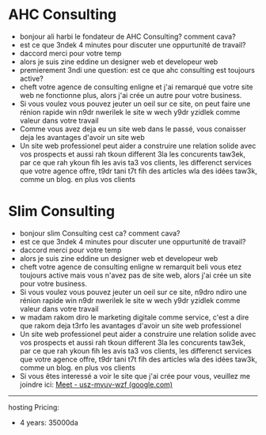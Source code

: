# AHC Consulting
- bonjour ali harbi le fondateur de AHC Consulting? comment cava?
- est ce que 3ndek 4 minutes pour discuter une oppurtunité de travail?
- daccord merci pour votre temp
- alors je suis zine eddine un designer web et developeur web
- premierement 3ndi une question: est ce que ahc consulting est toujours active? 
- cheft votre agence de consulting enligne et j'ai remarqué que votre site web ne fonctionne plus, alors j'ai crée un autre pour votre business.
- Si vous voulez vous pouvez jeuter un oeil sur ce site, on peut faire une rénion rapide win n9dr nwerilek le site w wech y9dr yzidlek comme valeur dans votre travail
- Comme vous avez deja eu un site web dans le passé, vous conaisser deja les avantages d'avoir un site web
- Un site web professionel peut aider a construire une relation solide avec vos prospects et aussi rah tkoun different 3la les concurents taw3ek, par ce que rah ykoun fih les avis ta3 vos clients, les differenct services que votre agence offre, t9dr tani t7t fih des articles wla des idées taw3k, comme un blog. en plus vos clients
# Slim Consulting
- bonjour slim Consulting cest ca? comment cava?
- est ce que 3ndek 4 minutes pour discuter une oppurtunité de travail?
- daccord merci pour votre temp
- alors je suis zine eddine un designer web et developeur web
- cheft votre agence de consulting enligne w remarquit beli vous etez toujours active mais vous n'avez pas de site web, alors j'ai crée un site pour votre business.
- Si vous voulez vous pouvez jeuter un oeil sur ce site, n9dro ndiro une rénion rapide win n9dr nwerilek le site w wech y9dr yzidlek comme valeur dans votre travail
- w madam rakom diro le marketing digitale comme service, c'est a dire que rakom deja t3rfo les avantages d'avoir un site web professionel
- Un site web professionel peut aider a construire une relation solide avec vos prospects et aussi rah tkoun different 3la les concurents taw3ek, par ce que rah ykoun fih les avis ta3 vos clients, les differenct services que votre agence offre, t9dr tani t7t fih des articles wla des idées taw3k, comme un blog. en plus vos clients
- Si vous êtes interessé a voir le site que j'ai crée pour vous, veuillez me joindre ici: [Meet - usz-mvuv-wzf (google.com)](https://meet.google.com/usz-mvuv-wzf)






--- 
hosting Pricing: 
- 4 years: 35000da